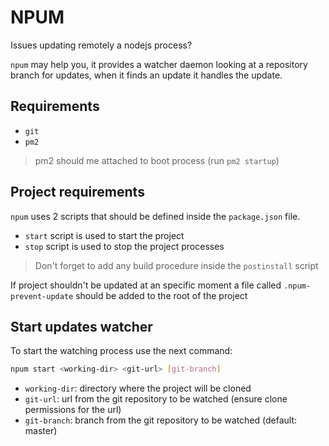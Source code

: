 # NPUM
 
Issues updating remotely a nodejs process?

`npum` may help you, it provides a watcher daemon looking at a repository branch for updates, when it finds an update it handles the update.

## Requirements
- `git`
- `pm2`

> pm2 should me attached to boot process (run `pm2 startup`)

## Project requirements

`npum` uses 2 scripts that should be defined inside the `package.json` file.

- `start` script is used to start the project
- `stop` script is used to stop the project processes

> Don't forget to add any build procedure inside the `postinstall` script

If project shouldn't be updated at an specific moment a file called `.npum-prevent-update` should be added to the root of the project

## Start updates watcher

To start the watching process use the next command:

```bash
npum start <working-dir> <git-url> [git-branch]
```

- `working-dir`: directory where the project will be cloned
- `git-url`: url from the git repository to be watched (ensure clone permissions for the url)
- `git-branch`: branch from the git repository to be watched (default: master)